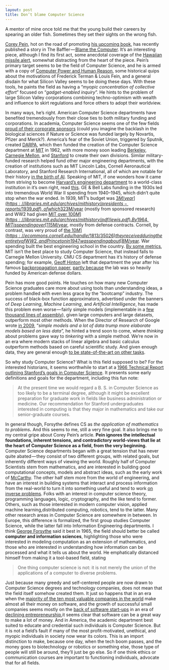 ```yaml
---
layout: post
title: Don’t blame Computer Science
---
```

A mentor of mine once told me that the young build their careers by spearing an older fish. Sometimes they set their sights on the wrong fish. 

[Corey Pein](https://coreypein.net/), hot on the road of promoting [his upcoming book](https://us.macmillan.com/liveworkworkworkdie/coreypein/9781627794855/), has recently published a story in The Baffler —[ Blame the Computer](https://thebaffler.com/salvos/blame-the-computer-pein). It’s an interesting piece, although I find its first act, some anecdotal coverage of the [Hawaiian missile alert](https://en.wikipedia.org/wiki/2018_Hawaii_false_missile_alert), somewhat distracting from the heart of the piece. Pein’s primary target seems to be the field of Computer Science, and he is armed with a copy of [Computer Power and Human Reason](http://blogs.evergreen.edu/cpat/files/2013/05/Computer-Power-and-Human-Reason.pdf), some historical quips about the motivations of Frederick Terman & Louis Fein, and a general disdain for what Silicon Valley seems to be doing these days. With these tools, he paints the field as having a “_myopic concentration of collective effort_” focused on “_gadget-enabled inquiry_”. He hints to the problem of large Silicon Valley corporations combining techno-optimism with wealth and influence to skirt regulations and force others to adopt their worldview.
 
In many ways, he’s right. American Computer Science departments have benefited tremendously from their close ties to both military funding and corporations. In academia, Computer Science  seems one of the few fields [proud of their corporate sponsors](http://cvpr2018.thecvf.com/sponsors) (could you imagine the backlash in the biological sciences if Nature or Science was  funded largely by Novartis, Pfizer and Merck?). America’s fear of the Soviet Union, triggered by Sputnik, created [DARPA](https://en.wikipedia.org/wiki/DARPA), which then funded the  creation of the Computer Science department at [MIT](https://en.wikipedia.org/wiki/MIT_Computer_Science_and_Artificial_Intelligence_Laboratory#Project_MAC) in 1962, with more money soon leading [Berkeley](https://www2.eecs.berkeley.edu/bears/CS_Anniversary/karp-talk.html), [Carnegie Mellon](https://www.csd.cs.cmu.edu/content/mission-history), and [Stanford](https://cs.stanford.edu/about/department-timeline) to create their own divisions. Similar military-funded research helped fund other major engineering departments, with the creation of institutions such as MIT Lincoln Labs, Cornell Aeronautical Laboratory, and Stanford Research International, all of which are notable for their history [in the birth of AI](https://pdfs.semanticscholar.org/f3b6/e5ef511b471ff508959f660c94036b434277.pdf). Speaking of MIT, if one wonders how it came from striving to become [Harvard’s engineering department](https://libraries.mit.edu/archives/mithistory/presidents-reports/1914.pdf) to a world-class institution in it’s own right, read [this](https://mitpress.mit.edu/books/becoming-mit). GE & Bell Labs funding in the 1930s led into tremendous World War II spending from 1940–1945, which didn’t quite stop when the war ended. In 1939, MIT’s budget was [$3M/year](https://libraries.mit.edu/archives/mithistory/presidents-reports/1939.pdf), of which 3% came from sponsored research. By 1949, their annual budget was [$23M/year](http://dome.mit.edu/handle/1721.3/59031) (mostly from sponsored research) and WW2 had given [MIT over $100M](https://libraries.mit.edu/archives/mithistory/pdf/lewis.pdf). By 1964, MIT is spending over [$115M/year](http://dome.mit.edu/handle/1721.3/59046), mostly from defense contracts. Cornell, by contrast, was very proud of [the $10M](https://ecommons.cornell.edu/handle/1813/35026) they received during the entirety of WW2, and Princeton in 1947 was spending about [$8M/year](https://books.google.com/books?id=EhBbAAAAYAAJ). War spending built the best engineering school in the country. [By some metrics](http://csrankings.org/), MIT isn’t the best place to study Computer Science, that instead falls to Carnegie Mellon University. CMU CS department has it’s history of defense spending; for example, [Geoff Hinton](https://en.wikipedia.org/wiki/Geoffrey_Hinton) left that department the year after his famous [backpropagation paper](https://www.nature.com/articles/323533a0), [partly because](https://torontolife.com/tech/ai-superstars-google-facebook-apple-studied-guy/) the lab was so heavily funded by American defense dollars.

Pein has more good points. He touches on how many new Computer Science graduates care more about using tools than understanding ideas, a problem handled with even less grace by the  “bootcamp” industry. The success of black-box function approximators, advertised under the banners of _Deep Learning_, _Machine Learning_, and _Artificial Intelligence_, has made this problem even worse — fairly simple models (implementable in a [few thousand lines of assembly](https://github.com/dfouhey/caffe64)), given large computers and large datasets, outperform most other methods. When the Director of Research of Google wrote [in 2009](https://research.google.com/pubs/archive/35179.pdf), “_simple models and a lot of data trump more elaborate models based on less data”,_ he hinted a trend soon to come, where _thinking_ about problems gave way to _tinkering_ with a simple method. We’re now in an era where modern stacks of linear algebra and basic calculus outperform methods based on careful scientific study. And given enough data, they are general enough [to be state-of-the-art on other tasks](https://arxiv.org/abs/1403.6382).

So why study Computer Science? What is this field supposed to be? For the interested historians, it seems worthwhile to start at a [1966 Technical Report outlining Stanford’s goals in Computer Science](http://i.stanford.edu/pub/cstr/reports/cs/tr/66/39/CS-TR-66-39.pdf). It presents some early definitions and goals for the department, including this fun note:

> At the present time we would regard a B. S. in Computer Science as too likely to be a terminal degree, although it might be excellent preparation for graduate work in fields like business  administration or medicine. Our recommendation for Stanford undergraduates interested in computing is that they major in mathematics and take our senior-graduate courses.

In general though, Forsythe defines CS as _the application of mathematics to problems_**_._** And this seems to me, still a very fine goal. It also brings me to my central gripe about Corey  Pein’s article. **Pein ignores the intellectual foundations, inherent tensions, and contradictory world-views that lie at the heart of Computer Science as a field, from the very beginning.** Computer Science departments began with a great tension that has never quite abated — they consist of two different groups, with related goals, but inherently different ways of  viewing the world. Roughly half of Computer Scientists stem from mathematics, and are interested in building good computational concepts, models and abstract ideas, such as the early work of [McCarthy](http://ropas.snu.ac.kr/~kwang/4190.310/mccarthy63basis.pdf). The other half stem more from the world of engineering, and have an interest in building systems that interact and  process information from the real-world to turn it into something useful and tend to work [on inverse problems](https://en.wikipedia.org/wiki/Inverse_problem). Folks with an interest in computer science theory, programming languages, logic, cryptography, and the like tend to former. Others, such as those interested in modern computer vision, applied machine learning,distributed computing, robotics, tend to the latter. Many other research areas in Computer Science are somewhere in between. In Europe, this difference is formalized, the first group studies Computer Science, while the latter fall into Information Engineering departments. I think [George Forsythe](http://i.stanford.edu/pub/cstr/reports/cs/tr/65/26/CS-TR-65-26.pdf) said it best in 1965, the field should better be called **computer and information sciences**, highlighting those who were interested in modeling computation as an extension of mathematics, and those who are interested in understanding how information can be processed and what it tells us about the world. He emphatically distanced himself from making it a tool-based field, stating

> One thing computer science is not: it is not merely the union of the applications of a computer to diverse problems.

Just because many greedy and self-centered people are now drawn to Computer Science degrees and technology companies, does not mean that the field itself somehow created them. It just so happens that in an era when the [majority of the ten most valuable companies in the world](https://en.wikipedia.org/wiki/List_of_public_corporations_by_market_capitalization) make almost all their money on software, and the growth of successful small companies seems mostly on the [back of software start-ups](https://a16z.com/2016/08/20/why-software-is-eating-the-world/) in an era of [declining entrepreneurship](https://www.washingtonpost.com/news/on-small-business/wp/2015/02/12/the-decline-of-american-entrepreneurship-in-five-charts/?utm_term=.760376fe3ba9),it seems clear that software can be a great way to make a lot of money. And in America, the academic department best suited to educate and credential such individuals is Computer Science. But it is not a field’s fault if many of the most profit-motivated, unethical, and myopic individuals in society now wear its colors. This is an import distinction to make, because one day,  when the tech boom passes, and the money goes to biotechnology or robotics or something else, those type of people will still be around, they’ll just be go else. So if one think ethics or communication courses are important to functioning individuals, advocate that for all fields.
